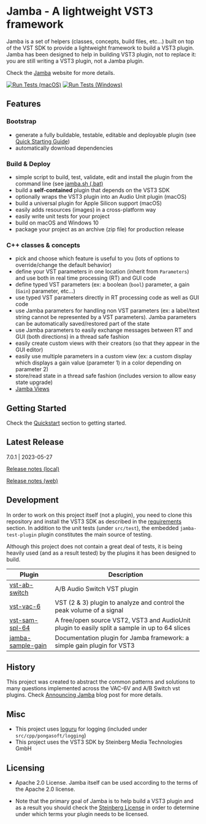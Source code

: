Jamba - A lightweight VST3 framework
======================================

Jamba is a set of helpers (classes, concepts, build files, etc...) built on top of the VST SDK to provide a lightweight framework to build a VST3 plugin. Jamba has been designed to help in building VST3 plugin, not to replace it: you are still writing a VST3 plugin, not a Jamba plugin.

Check the [Jamba](https://jamba.dev/) website for more details.

[![Run Tests (macOS)](https://github.com/pongasoft/jamba/actions/workflows/run-tests-macos-action.yml/badge.svg)](https://github.com/pongasoft/jamba/actions/workflows/run-tests-macos-action.yml) [![Run Tests (Windows)](https://github.com/pongasoft/jamba/actions/workflows/run-tests-windows-action.yml/badge.svg)](https://github.com/pongasoft/jamba/actions/workflows/run-tests-windows-action.yml)

Features
--------

### Bootstrap

- generate a fully buildable, testable, editable and deployable plugin (see [Quick Starting Guide](https://jamba.dev/quickstart/))
- automatically download dependencies

### Build & Deploy

- simple script to build, test, validate, edit and install the plugin from the command line (see [jamba.sh (.bat)](https://jamba.dev/jamba.sh/)
- build a **self-contained** plugin that depends on the VST3 SDK
- optionally wraps the VST3 plugin into an Audio Unit plugin (macOS)
- build a universal plugin for Apple Silicon support (macOS)  
- easily adds resources (images) in a cross-platform way
- easily write unit tests for your project
- build on macOS and Windows 10
- package your project as an archive (zip file) for production release


### C++ classes & concepts
- pick and choose which feature is useful to you (lots of options to override/change the default behavior)
- define your VST parameters in one location (inherit from `Parameters`) and use both in real time processing (RT) and GUI code
- define typed VST parameters (ex: a boolean (`bool`) parameter, a gain (`Gain`) parameter, etc...)
- use typed VST parameters directly in RT processing code as well as GUI code
- use Jamba parameters for handling non VST parameters (ex: a label/text string cannot be represented by a VST parameters). Jamba parameters can be automatically saved/restored part of the state
- use Jamba parameters to easily exchange messages between RT and GUI (both directions) in a thread safe fashion
- easily create custom views with their creators (so that they appear in the GUI editor)
- easily use multiple parameters in a custom view (ex: a custom display which displays a gain value (parameter 1) in a color depending on parameter 2)
- store/read state in a thread safe fashion (includes version to allow easy state upgrade)
- [Jamba Views](https://jamba.dev/views/)

Getting Started
---------------

Check the [Quickstart](https://jamba.dev/quickstart/) section to getting started.

Latest Release
--------------

7.0.1 | 2023-05-27

[Release notes (local)](RELEASE.md)

[Release notes (web)](https://jamba.dev/releases/)

Development
-----------

In order to work on this project itself (not a plugin), you need to clone this repository and install the VST3 SDK as described in the [requirements](https://jamba.dev/requirements/) section. In addition to the unit tests (under `src/test`), the embedded `jamba-test-plugin` plugin constitutes the main source of testing.

Although this project does not contain a great deal of tests, it is being heavily used (and as a result tested) by the plugins it has been designed to build.

| Plugin                                                              | Description                                                                                    |
|---------------------------------------------------------------------|------------------------------------------------------------------------------------------------|
| [vst-ab-switch](https://github.com/pongasoft/vst-ab-switch)         | A/B Audio Switch VST plugin                                                                    |
| [vst-vac-6](https://github.com/pongasoft/vst-vac-6v)                | VST (2 & 3) plugin to analyze and control the peak volume of a signal                          |
| [vst-sam-spl-64](https://github.com/pongasoft/vst-sam-spl-64)       | A free/open source VST2, VST3 and AudioUnit plugin to easily split a sample in up to 64 slices |
| [jamba-sample-gain](https://github.com/pongasoft/jamba-sample-gain) | Documentation plugin for Jamba framework: a simple gain plugin for VST3                        |

History
-------
This project was created to abstract the common patterns and solutions to many questions implemented across the VAC-6V and A/B Switch vst plugins. Check [Announcing Jamba](https://www.pongasoft.com/blog/yan/vst/2018/08/29/Announcing-Jamba/) blog post for more details.

Misc
----

- This project uses [loguru](https://github.com/emilk/loguru) for logging (included under `src/cpp/pongasoft/logging`)
- This project uses the VST3 SDK by Steinberg Media Technologies GmbH

Licensing
---------

- Apache 2.0 License. Jamba itself can be used according to the terms of the Apache 2.0 license.

- Note that the primary goal of Jamba is to help build a VST3 plugin and as a result you should check the [Steinberg License](http://www.steinberg.net/sdklicenses_vst3) in order to determine under which terms your plugin needs to be licensed.
